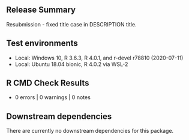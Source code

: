 ## Release Summary

Resubmission - fixed title case in DESCRIPTION title.

## Test environments

  * Local: Windows 10, R 3.6.3, R 4.0.1, and r-devel r78810 (2020-07-11)
  * Local: Ubuntu 18.04 bionic, R 4.0.2 via WSL-2

## R CMD Check Results

  * 0 errors | 0 warnings | 0 notes
  
## Downstream dependencies

There are currently no downstream dependencies for this package.
